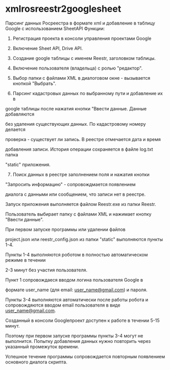 # xmlrosreestr2googlesheet
Парсинг данных Росреестра в формате xml и добавление в таблицу Google с использованием SheetAPI
Функции:

1) Регистрация проекта в консоли управления проектами Google

2) Включение Sheet API, Drive API.

3) Создание google таблицы с именем Reestr, заголовком таблицы.

4) Включение пользователя (владельца) с ролью "редактор". 

5) Выбор папки с файлами XML в диалоговом окне - вызывается кнопкой "Выбрать".

6) Парсинг кадастровых данных по выбранному пути и добавление их в 

google таблицы после нажатия кнопки "Ввести данные. Данные добавляются
   
без удаления существующих данных. По кадастровому номеру делается 
   
проверка - существует ли запись. В реестре отмечается дата и время 
      
добавления записи. История операции сохраняется в файле  log.txt папка 

"static" приложения.

7) Поиск данных в реестре заполнением поля и нажатия кнопки 
   
"Запросить информацию" - сопровождмается появлением 
      
диалога с данными или сообщением, что записи нет в реестре. 

Запуск приложения выполняется файлом Reestr.exe из папки Reestr.

Пользователь выбирает папку с файлами XML и нажимает кнопку "Ввести данные".

При первом запуске программы или удалении файлов 

project.json или reestr_config.json
из папки "static" выполняются пункты 1-4.

Пункты 1-4 выполняются роботом в полностью автоматическом режиме в течении

2-3 минут без участия пользователя.

Пункт 1 сопровождаеся вводом логина пользователя Google в 

формате user_name
(для email: user_name@gmail.com) и пароля.

Пункты 3-4 выполняются автоматически после работы робота и сопровождяются вводом 
email
пользователя в виде user_name@gmail.com.

Созданный в консоли Googleпроект доступен к работе в течении 5-15 минут.

Поэтому при первом запуске программы пункты 3-4 могут не выполнится. 
Попытку добавления
данных  нужно повторить через указанный промежуток времени.

Успешное течение программы сопровождается повторным появлением основного диалога 
скрипта.
